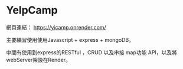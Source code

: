 # YelpCamp

網頁連結： https://yicamp.onrender.com/

主要練習使用使用Javascript + express + mongoDB。

中間有使用到express的RESTful ，CRUD 以及串接 map功能 API，以及將webServer架設在Render。